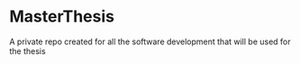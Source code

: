 # MasterThesis
A private repo created for all the software development that will be used for the thesis
